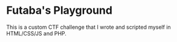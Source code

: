 # Futaba's Playground

This is a custom CTF challenge that I wrote and scripted myself in HTML/CSS/JS and PHP.
